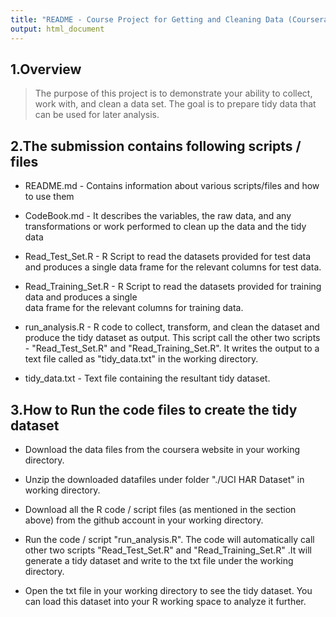 ```yaml
---
title: "README - Course Project for Getting and Cleaning Data (Coursera)"
output: html_document
---
```


1.Overview
---
> The purpose of this project is to demonstrate your ability to collect, work with, and clean a data set. The goal is to prepare tidy data that can be used for later analysis. 


2.The submission contains following scripts / files
---

*  README.md - Contains information about various scripts/files and how to use them

*  CodeBook.md - It describes the variables, the raw data, and any transformations or work performed to clean up the data and the tidy data

*  Read_Test_Set.R - R Script to read the datasets provided for test data and produces a single data frame for the relevant columns for test data.

*  Read_Training_Set.R - R Script to read the datasets provided for training data and produces a single  
data frame for the relevant columns for training data.

*  run_analysis.R - R code to collect, transform, and clean the dataset and produce the tidy dataset as output. This script call the other two scripts - "Read_Test_Set.R" and "Read_Training_Set.R". It writes the output to a text file called as "tidy_data.txt" in the working directory.

*  tidy_data.txt -  Text file containing the resultant tidy dataset.

3.How to Run the code files to create the tidy dataset
---

*  Download the data files from the coursera website in your working directory.

*  Unzip the downloaded datafiles under folder "./UCI HAR Dataset" in working directory.

*  Download all the R code / script files (as mentioned in the section above) from the github account in your working directory.

*  Run the code / script "run_analysis.R". The code will automatically call other two scripts "Read_Test_Set.R" and "Read_Training_Set.R" .It will generate a tidy dataset and write to the txt file under the working directory.

*  Open the txt file in your working directory to see the tidy dataset. You can load this dataset into your R working space to analyze it further.
